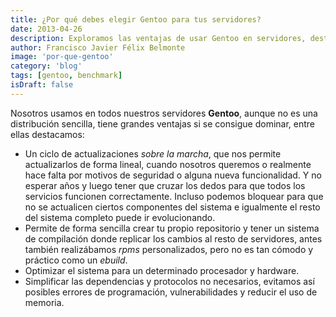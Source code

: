 ```yaml
---
title: ¿Por qué debes elegir Gentoo para tus servidores?
date: 2013-04-26
description: Exploramos las ventajas de usar Gentoo en servidores, destacando su flexibilidad, optimización y control en actualizaciones y dependencias.
author: Francisco Javier Félix Belmonte
image: 'por-que-gentoo'
category: 'blog'
tags: [gentoo, benchmark]
isDraft: false
---
```


Nosotros usamos en todos nuestros servidores **Gentoo**, aunque no es una distribución sencilla, tiene grandes ventajas
si se consigue dominar, entre ellas destacamos:

- Un ciclo de actualizaciones *sobre la marcha*, que nos permite actualizarlos de forma lineal, cuando nosotros queremos
  o realmente hace falta por motivos de seguridad o alguna nueva funcionalidad. Y no esperar años y luego tener que
  cruzar los dedos para que todos los servicios funcionen correctamente. Incluso podemos bloquear para que no se
  actualicen ciertos componentes del sistema e igualmente el resto del sistema completo puede ir evolucionando.
- Permite de forma sencilla crear tu propio repositorio y tener un sistema de compilación donde replicar los cambios al
  resto de servidores, antes también realizábamos *rpms* personalizados, pero no es tan cómodo y práctico como un
  *ebuild*.
- Optimizar el sistema para un determinado procesador y hardware.
- Simplificar las dependencias y protocolos no necesarios, evitamos así posibles errores de programación,
  vulnerabilidades y reducir el uso de memoria.
